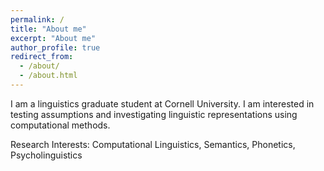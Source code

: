 ```yaml
---
permalink: /
title: "About me"
excerpt: "About me"
author_profile: true
redirect_from: 
  - /about/
  - /about.html
---
```


I am a linguistics graduate student at Cornell University.  I am interested in testing assumptions and investigating linguistic representations using computational methods.   

Research Interests: Computational Linguistics, Semantics, Phonetics, Psycholinguistics

